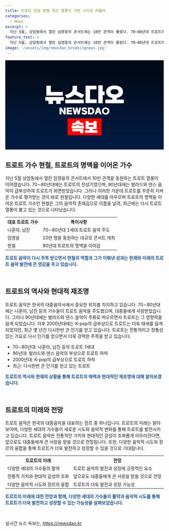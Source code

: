 ```yaml
---
title: 트로트 전설 현철 최근 열풍의 기반 스타로 떠올라
categories:
  - News
excerpt: >
  지난 5월, 상암동에서 열린 임영웅의 콘서트에는 10만 관객이 몰렸다. 70~80년대 트로트의 전성기와 90년대 발라드·댄스의 부상을 거쳐 트로트가 외면받는 가운데 현철은 트로트의 명맥을 이어온 가수로 주목받는다. 2세대 트로트 가수들의 활약으로 새로운 트로트 전성기가 시작됐으며, 현철은 어려운 시대를 거쳐 이름을 알린 가수로서 안정적인 가수 생활을 유지하며 연예계에 메시지를 전하고 있다.
feature_text: >
  지난 5월, 상암동에서 열린 임영웅의 콘서트에는 10만 관객이 몰렸다. 70~80년대 트로트의 전성기와 90년대 발라드·댄스의 부상을 거쳐 트로트가 외면받는 가운데 현철은 트로트의 명맥을 이어온 가수로 주목받는다. 2세대 트로트 가수들의 활약으로 새로운 트로트 전성기가 시작됐으며, 현철은 어려운 시대를 거쳐 이름을 알린 가수로서 안정적인 가수 생활을 유지하며 연예계에 메시지를 전하고 있다.
image: '/assets/img/newsdao_breakingnews.jpg'
---
```


<p><img src="/assets/img/newsdao_breakingnews.jpg" alt="flaretime 속보" /></p>

<h2 data-ke-size="size26">트로트 가수 현철, 트로트의 명맥을 이어온 가수</h2>

<p data-ke-size="size16">지난 5월 상암동에서 열린 임영웅의 콘서트에서 10만 관객을 동원하는 트로트 열풍이 이어졌습니다. 70∼80년대에는 트로트의 전성기였으며, 90년대에는 발라드와 댄스 음악이 급부상하여 트로트가 외면받았습니다. 그러나 이러한 가운데 트로트를 꾸준히 지켜온 가수로 평가받는 것이 바로 현철입니다. 다양한 세대를 아우르며 트로트의 명맥을 이어온 트로트 가수인 현철은 그의 음악적 존재감으로 이름을 날려, 최근에는 다시 트로트 열풍이 불고 있는 것으로 나타났습니다.</p>

<table>
  <tr>
    <th>대표 트로트 가수</th>
    <th>특이사항</th>
  </tr>
  <tr>
    <td>나훈아, 남진</td>
    <td>70∼80년대 1세대 트로트 음악 주도</td>
  </tr>
  <tr>
    <td>임영웅</td>
    <td>10만 명을 동원하는 대규모 콘서트 개최</td>
  </tr>
  <tr>
    <td>현철</td>
    <td>90년대 트로트의 명맥을 이어감</td>
  </tr>
</table>

<p><b><span style="color: #1a5490;">트로트 음악이 다시 주목 받으면서 현철의 역할과 그가 이뤄낸 성과는 현재와 미래의 트로트 음악 발전에 큰 영감을 주고 있습니다.</span></b></p>

<p data-ke-size="size16">&nbsp;</p>

<h2 data-ke-size="size26">트로트의 역사와 현대적 재조명</h2>

<p data-ke-size="size16">트로트 음악은 한국의 대중음악사에서 중요한 위치를 차지하고 있습니다. 70∼80년대에는 나훈아, 남진 등의 가수들이 트로트 음악을 주도했으며, 대중들에게 사랑받았습니다. 그러나 90년대에는 발라드와 댄스 음악이 주류로 떠오르면서 트로트는 그 영향력을 잃게 되었습니다. 이후 2000년대에는 K-pop의 급부상으로 트로트는 더욱 태세를 잃게 되었지만, 최근 몇 년간 다시한번 큰 인기를 얻고 있습니다. 트로트는 전통적이고 정통성 있는 가요로 다시 인기를 얻으면서 더욱 강력한 주목을 받고 있습니다.</p>

<ul>
  <li>70∼80년대: 나훈아, 남진 등의 트로트 1세대</li>
  <li>90년대: 발라드와 댄스 음악의 부상으로 트로트 하락</li>
  <li>2000년대: K-pop의 급부상으로 트로트 하락</li>
  <li>최근: 다시한번 큰 인기를 얻고 있는 트로트</li>
</ul>

<p><b><span style="color: #1a5490;">트로트의 역사와 현재의 상황을 통해 트로트의 매력과 현대적인 재조명에 대해 알아보겠습니다.</span></b></p>

<p data-ke-size="size16">&nbsp;</p>

<h2 data-ke-size="size26">트로트의 미래와 전망</h2>

<p data-ke-size="size16">트로트 음악은 한국의 대중음악을 대표하는 장르 중 하나입니다. 트로트의 미래는 밝아보이며, 다양한 세대의 가수들이 새로운 시도와 음악적 변화를 통해 트로트를 발전시키고 있습니다. 트로트 음악은 전통적인 가치와 현대적인 감성이 조화롭게 어우러진다면, 앞으로도 대중들에게 큰 사랑을 받을 것으로 전망됩니다. 또한, 다양한 음악적 시도와 장르의 융합을 통해 트로트가 더욱 발전하고 성장할 수 있을 것으로 기대됩니다.</p>

<table>
  <tr>
    <th>트로트의 미래</th>
    <th>전망</th>
  </tr>
  <tr>
    <td>다양한 세대의 가수들의 활약</td>
    <td>트로트 음악의 발전과 성장에 긍정적인 요소</td>
  </tr>
  <tr>
    <td>전통적 가치와 현대적 감성의 조화</td>
    <td>앞으로도 대중들에게 큰 사랑을 받을 것으로 전망</td>
  </tr>
  <tr>
    <td>다양한 음악적 시도와 장르의 융합</td>
    <td>트로트의 더욱 발전과 성장 가능성</td>
  </tr>
</table>

<p><b><span style="color: #1a5490;">트로트의 미래에 대한 전망과 함께, 다양한 세대의 가수들의 활약과 음악적 시도를 통해 트로트가 더욱 발전하고 성장할 수 있는 가능성을 살펴보았습니다.</span></b></p>

<p data-ke-size="size16">&nbsp;</p>
실시간 뉴스 속보는, <a href="https://newsdao.kr" rel="dofollow">https://newsdao.kr</a>


